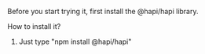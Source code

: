 Before you start trying it, first install the @hapi/hapi library.

How to install it?
1. Just type "npm install @hapi/hapi"
